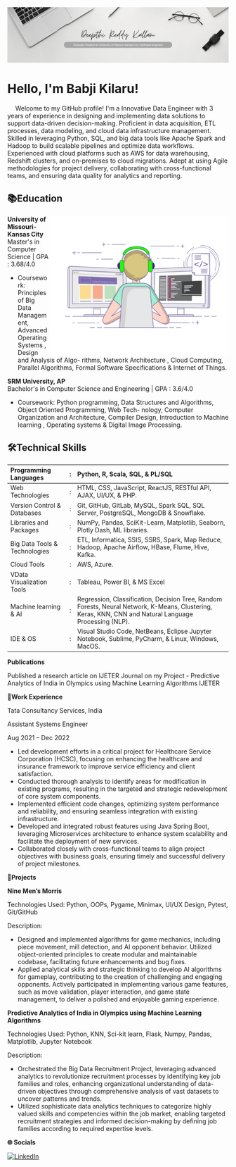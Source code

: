 
<img src="https://github.com/deepthireddy246/deepthireddy246/blob/main/Deepthi%20Reddy%20Kallam.png" alt="banner ">

#  Hello, I'm Babji Kilaru!

&emsp; Welcome to my GitHub profile! I'm a Innovative Data Engineer with 3 years of experience in designing and implementing data solutions to support data-driven decision-making. Proficient in data acquisition, ETL processes, data modeling, and cloud data infrastructure management. Skilled in leveraging Python, SQL, and big data tools like Apache Spark and Hadoop to build scalable pipelines and optimize data workflows. Experienced with cloud platforms such as AWS for data warehousing, Redshift clusters, and on-premises to cloud migrations. Adept at using Agile methodologies for project delivery, collaborating with cross-functional teams, and ensuring data quality for analytics and reporting.

## 📚**Education**

<img align="right" alt="GIF" src="https://github.com/deepthireddy246/deepthireddy246/blob/main/coding.gif" width="408" height="318"/>

**University of Missouri-Kansas City** <br/>
Master's in Computer Science | GPA : 3.68/4.0 <br/>
- Coursework: Principles of Big Data Management, Advanced Operating Systems , Design and Analysis of Algo-
rithms, Network Architecture , Cloud Computing, Parallel Algorithms, Formal Software Specifications & Internet
of Things.

**SRM University, AP** <br/>
Bachelor's in Computer Science and Engineering | GPA : 3.6/4.0 <br/>
- Coursework: Python programming, Data Structures and Algorithms, Object Oriented Programming, Web Tech-
nology, Computer Organization and Architecture, Compiler Design, Introduction to Machine learning , Operating
systems & Digital Image Processing.


## 🛠️**Technical Skills**
| Programming Languages  | : | Python, R, Scala, SQL, & PL/SQL|
| :---         | :---: | :---       |
| Web Technologies | : | HTML, CSS, JavaScript, ReactJS, RESTful API, AJAX, UI/UX, & PHP. |
| Version Control & Databases | : | Git, GitHub, GitLab, MySQL, Spark SQL, SQL Server, PostgreSQL, MongoDB & Snowflake. |
| Libraries and Packages | : | NumPy, Pandas, SciKit-Learn, Matplotlib, Seaborn, Plotly Dash, ML libraries. |
| Big Data Tools & Technologies | : | ETL, Informatica, SSIS, SSRS, Spark, Map Reduce, Hadoop, Apache Airflow, HBase, Flume, Hive, Kafka. |
| Cloud Tools | : |AWS, Azure. |
| VData Visualization Tools | : | Tableau, Power BI, & MS Excel |
| Machine learning & AI | : |Regression, Classification, Decision Tree, Random Forests, Neural Network, K-Means, Clustering, Keras, KNN, CNN and Natural Language Processing (NLP). |
| IDE & OS | : | Visual Studio Code, NetBeans, Eclipse Jupyter Notebook, Sublime, PyCharm, & Linux, Windows, MacOS.  |


**Publications**

Published a research article on IJETER Journal on my Project - Predictive Analytics of India in Olympics using       Machine Learning Algorithms IJETER

💼**Work Experience**

Tata Consultancy Services, India

Assistant Systems Engineer                                                                                                                                          

Aug 2021 – Dec 2022   
- Led development efforts in a critical project for Healthcare Service Corporation (HCSC), focusing on enhancing the healthcare and insurance framework to improve service efficiency and client satisfaction.
- Conducted thorough analysis to identify areas for modification in existing programs, resulting in the targeted and strategic redevelopment of core system components.
- Implemented efficient code changes, optimizing system performance and reliability, and ensuring seamless integration with existing infrastructure.
- Developed and integrated robust features using Java Spring Boot, leveraging Microservices architecture to enhance system scalability and facilitate the deployment of new services.
- Collaborated closely with cross-functional teams to align project objectives with business goals, ensuring timely and successful delivery of project milestones.


🚀**Projects**

**Nine Men’s Morris**

Technologies Used: Python, OOPs, Pygame, Minimax, UI/UX Design, Pytest, Git/GitHub

Description:
- Designed and implemented algorithms for game mechanics, including piece movement, mill detection, and AI opponent behavior. Utilized object-oriented principles to create modular and maintainable codebase, facilitating future enhancements and bug fixes.
- Applied analytical skills and strategic thinking to develop AI algorithms for gameplay, contributing to the creation of challenging and engaging opponents. Actively participated in implementing various game features, such as move validation, player interaction, and game state management, to deliver a polished and enjoyable gaming experience.


**Predictive Analytics of India in Olympics using Machine Learning Algorithms**   

Technologies Used: Python, KNN, Sci-kit learn, Flask, Numpy, Pandas, Matplotlib, Jupyter Notebook

Description:
- Orchestrated the Big Data Recruitment Project, leveraging advanced analytics to revolutionize recruitment processes by identifying key job families and roles, enhancing organizational understanding of data-driven objectives through comprehensive analysis of vast datasets to uncover patterns and trends.
- Utilized sophisticate data analytics techniques to categorize highly valued skills and competencies within the job market, enabling targeted recruitment strategies and informed decision-making by defining job families according to required expertise levels.


 **🌐 Socials**

[![LinkedIn](https://img.shields.io/badge/LinkedIn-%230077B5.svg?logo=linkedin&logoColor=white)](https://www.linkedin.com/in/deepthi-reddy-kallam-770993188/) 

 
